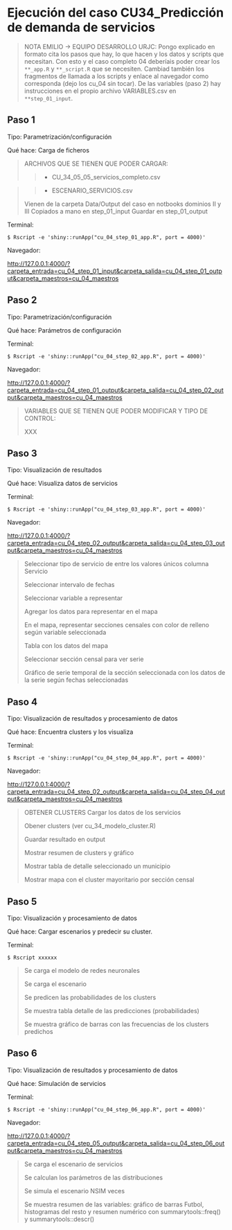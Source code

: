Ejecución del caso CU34_Predicción de demanda de servicios			
========================================================================


>NOTA EMILIO -> EQUIPO DESARROLLO URJC: Pongo explicado en formato cita los pasos que hay, lo
que hacen y los datos y scripts que necesitan. Con esto y el caso completo 04 
deberíais poder crear los `**_app.R` y `**_script.R` que se necesiten. Cambiad
también los fragmentos de llamada a los scripts y enlace al navegador como corresponda
(dejo los cu_04 sin tocar). De las variables (paso 2) hay instrucciones en el propio
archivo VARIABLES.csv en `**step_01_input`.


Paso 1
------

Tipo: Parametrización/configuración

Qué hace: Carga de ficheros


> ARCHIVOS QUE SE TIENEN QUE PODER CARGAR:
>> * CU_34_05_05_servicios_completo.csv


>> * ESCENARIO_SERVICIOS.csv
>
>Vienen de la carpeta Data/Output del caso en notbooks dominios II y III
>Copiados a mano en step_01_input
>Guardar en step_01_output




Terminal:

````
$ Rscript -e 'shiny::runApp("cu_04_step_01_app.R", port = 4000)'
````

Navegador:

http://127.0.0.1:4000/?carpeta_entrada=cu_04_step_01_input&carpeta_salida=cu_04_step_01_output&carpeta_maestros=cu_04_maestros


Paso 2
------

Tipo: Parametrización/configuración

Qué hace: Parámetros de configuración

Terminal:

````
$ Rscript -e 'shiny::runApp("cu_04_step_02_app.R", port = 4000)'
````

Navegador:

http://127.0.0.1:4000/?carpeta_entrada=cu_04_step_01_output&carpeta_salida=cu_04_step_02_output&carpeta_maestros=cu_04_maestros


> VARIABLES QUE SE TIENEN QUE PODER MODIFICAR Y TIPO DE CONTROL:
>
> XXX


Paso 3
------

Tipo: Visualización de resultados

Qué hace: Visualiza datos de servicios

Terminal:

````
$ Rscript -e 'shiny::runApp("cu_04_step_03_app.R", port = 4000)'
````

Navegador:

http://127.0.0.1:4000/?carpeta_entrada=cu_04_step_02_output&carpeta_salida=cu_04_step_03_output&carpeta_maestros=cu_04_maestros

>Seleccionar tipo de servicio de entre los valores únicos columna Servicio
>
>Seleccionar intervalo de fechas
>
>Seleccionar variable a representar
>
>Agregar los datos para representar en el mapa
>
>En el mapa, representar secciones censales con color de relleno según variable
>seleccionada
>
>Tabla con los datos del mapa
>
>Seleccionar sección censal para ver serie
>
>Gráfico de serie temporal de la sección seleccionada con los datos de la serie según fechas seleccionadas


Paso 4
------

Tipo: Visualización de resultados y procesamiento de datos

Qué hace: Encuentra clusters y los visualiza


Terminal:

````
$ Rscript -e 'shiny::runApp("cu_04_step_04_app.R", port = 4000)'
````

Navegador:

http://127.0.0.1:4000/?carpeta_entrada=cu_04_step_02_output&carpeta_salida=cu_04_step_04_output&carpeta_maestros=cu_04_maestros


>OBTENER CLUSTERS
>Cargar los datos de los servicios
>
>Obener clusters (ver cu_34_modelo_cluster.R)
>
>Guardar resultado en output
>
>Mostrar resumen de clusters y gráfico
>
>Mostrar tabla de detalle seleccionado un municipio
>
>Mostrar mapa con el cluster mayoritario por sección censal
>



Paso 5
------

Tipo: Visualización y procesamiento de datos

Qué hace: Cargar escenarios y predecir su cluster.


Terminal:

````
$ Rscript xxxxxx
````

>Se carga el modelo de redes neuronales
>
>Se carga el escenario
>
>Se predicen las probabilidades de los clusters
>
>Se muestra tabla detalle de las predicciones (probabilidades)
>
>Se muestra gráfico de barras con las frecuencias de los clusters predichos



Paso 6
------

Tipo: Visualización de resultados y procesamiento de datos

Qué hace: Simulación de servicios

Terminal:

````
$ Rscript -e 'shiny::runApp("cu_04_step_06_app.R", port = 4000)'
````

Navegador:

http://127.0.0.1:4000/?carpeta_entrada=cu_04_step_05_output&carpeta_salida=cu_04_step_06_output&carpeta_maestros=cu_04_maestros

>Se carga el escenario de servicios
>
>Se calculan los parámetros de las distribuciones
>
>Se simula el escenario NSIM veces
>
>Se muestra resumen de las variables: gráfico de barras Futbol, histogramas del resto
>y resumen numérico con summarytools::freq() y summarytools::descr()
>


